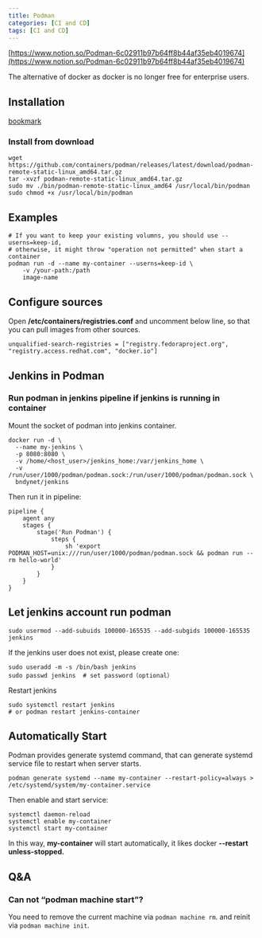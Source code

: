 ```yaml
---
title: Podman
categories: [CI and CD]
tags: [CI and CD]
---
```


[https://www.notion.so/Podman-6c02911b97b64ff8b44af35eb4019674](https://www.notion.so/Podman-6c02911b97b64ff8b44af35eb4019674)


The alternative of docker as docker is no longer free for enterprise users.


## **Installation**


[bookmark](https://podman.io/docs/installation)


### Install from download


```shell
wget https://github.com/containers/podman/releases/latest/download/podman-remote-static-linux_amd64.tar.gz
tar -xvzf podman-remote-static-linux_amd64.tar.gz
sudo mv ./bin/podman-remote-static-linux_amd64 /usr/local/bin/podman
sudo chmod +x /usr/local/bin/podman
```


## Examples


```shell
# If you want to keep your existing volumns, you should use --userns=keep-id,
# otherwise, it might throw "operation not permitted" when start a container
podman run -d --name my-container --userns=keep-id \
    -v /your-path:/path
	image-name
```


## Configure sources


Open **/etc/containers/registries.conf** and uncomment below line, so that you can pull images from other sources.


```shell
unqualified-search-registries = ["registry.fedoraproject.org", "registry.access.redhat.com", "docker.io"]
```


## Jenkins in Podman


### Run podman in jenkins pipeline if jenkins is running in container


Mount the socket of podman into jenkins container.


```shell
docker run -d \
  --name my-jenkins \
  -p 8080:8080 \
  -v /home/<host_user>/jenkins_home:/var/jenkins_home \
  -v /run/user/1000/podman/podman.sock:/run/user/1000/podman/podman.sock \
  bndynet/jenkins
```


Then run it in pipeline:


```shell
pipeline {
    agent any
    stages {
        stage('Run Podman') {
            steps {
                sh 'export PODMAN_HOST=unix:///run/user/1000/podman/podman.sock && podman run --rm hello-world'
            }
        }
    }
}

```


## Let jenkins account run podman


```shell
sudo usermod --add-subuids 100000-165535 --add-subgids 100000-165535 jenkins
```


If the jenkins user does not exist, please create one:


```shell
sudo useradd -m -s /bin/bash jenkins
sudo passwd jenkins  # set password（optional）
```


Restart jenkins


```shell
sudo systemctl restart jenkins
# or podman restart jenkins-container
```


## Automatically Start


Podman provides generate systemd command, that can generate systemd service file to restart when server starts.


```shell
podman generate systemd --name my-container --restart-policy=always > /etc/systemd/system/my-container.service

```


Then enable and start service:


```shell
systemctl daemon-reload
systemctl enable my-container
systemctl start my-container
```


In this way, **my-container** will start automatically, it likes docker **--restart unless-stopped.**


## Q&A


### Can not “podman machine start”?


You need to remove the current machine via `podman machine rm`. and reinit via `podman machine init`. 

